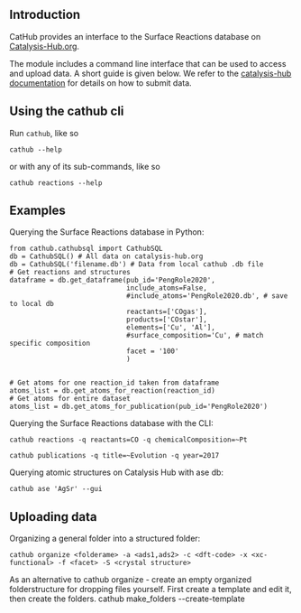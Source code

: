 ## Introduction

CatHub provides an interface to the Surface Reactions database on [Catalysis-Hub.org](http://www.catalysis-hub.org).

The module includes a command line interface that can be used to access and upload data. A short guide is given below. We refer to the [catalysis-hub documentation](http://docs.catalysis-hub.org/en/latest/tutorials/upload.html) for details on how to submit data.

## Using the cathub cli

Run `cathub`, like so

    cathub --help

or with any of its sub-commands, like so

    cathub reactions --help

## Examples

Querying the Surface Reactions database in Python:

    from cathub.cathubsql import CathubSQL
    db = CathubSQL() # All data on catalysis-hub.org
    db = CathubSQL('filename.db') # Data from local cathub .db file
    # Get reactions and structures
    dataframe = db.get_dataframe(pub_id='PengRole2020',
                                 include_atoms=False,
                                 #include_atoms='PengRole2020.db', # save to local db
                                 reactants=['COgas'],
                                 products=['COstar'],
                                 elements=['Cu', 'Al'],
                                 #surface_composition='Cu', # match specific composition
                                 facet = '100'
                                 )


    # Get atoms for one reaction_id taken from dataframe
    atoms_list = db.get_atoms_for_reaction(reaction_id)
    # Get atoms for entire dataset
    atoms_list = db.get_atoms_for_publication(pub_id='PengRole2020')

Querying the Surface Reactions database with the CLI:

    cathub reactions -q reactants=CO -q chemicalComposition=~Pt

    cathub publications -q title=~Evolution -q year=2017

Querying atomic structures on Catalysis Hub with ase db:

    cathub ase 'AgSr' --gui

## Uploading data

Organizing a general folder into a structured folder:

    cathub organize <folderame> -a <ads1,ads2> -c <dft-code> -x <xc-functional> -f <facet> -S <crystal structure>

As an alternative to cathub organize - create an empty organized folderstructure for dropping files yourself. First create a template and edit it, then create the folders.
    cathub make_folders --create-template <template>
    cathub make_folders <template>

Reading folders into a local .db file:

    cathub folder2db <foldername>

Sending the data to the Catalysis Hub server:

    cathub db2server <dbfile>
